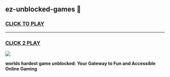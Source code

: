 
## ez-unblocked-games 👋
<h3>
<a href="https://premium.freeplayer.one?title=ez-unblocked-games&ref=14F">CLICK TO PLAY</a></h3>
<hr>

<h3>
<a href="https://premium.freeplayer.one?title=ez-unblocked-games&ref=14F">CLICK 2 PLAY</a>
  
</h3>

<a href="https://premium.freeplayer.one?title=ez-unblocked-games&ref=12F/"><img src="https://clearcache.store/games.png"></a>


**worlds hardest game unblocked: Your Gateway to Fun and Accessible Online Gaming**
